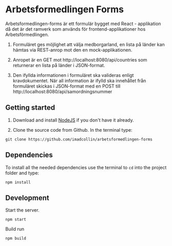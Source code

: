 # Arbetsformedlingen Forms

 Arbetsformedlingen-forms är ett formulär bygget med React - applikation då det är det ramverk som används för frontend-applikationer hos Arbetsförmedlingen.

1. Formuläret ges möjlighet att välja medborgarland, en lista på länder kan hämtas via REST-anrop mot den en mock-applikationen. 

2. Anropet är en GET mot http://localhost:8080/api/countries som returnerar en lista på länder i JSON-format. 

3. Den ifyllda informationen i formuläret ska valideras enligt kravdokumentet. 
När all information är ifylld ska innehållet från formuläret skickas i JSON-format med en POST till http://localhost:8080/api/samordningsnummer



## Getting started
1. Download and install [NodeJS](https://nodejs.org) if you don't have it already.

2. Clone the source code from Github. In the terminal type:

 ```
git clone https://github.com/imadcollin/arbetsformedlingen-forms
```

## Dependencies
To install all the needed dependencies use the terminal to `cd` into the project folder and type:

```
npm install
```

## Development
Start the server.

```
npm start
```

Build run

```
npm build
```
